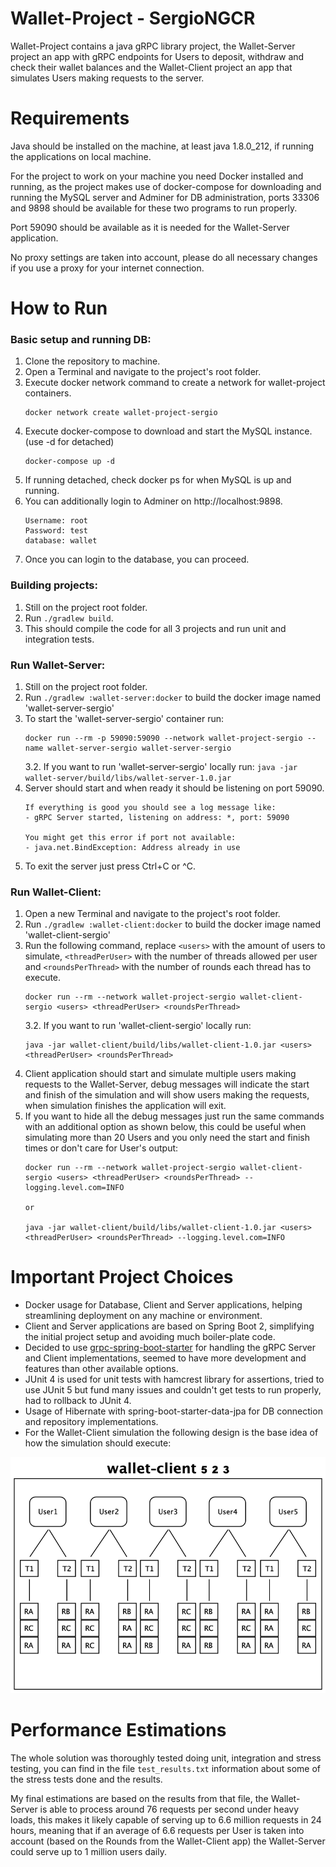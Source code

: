 Wallet-Project - SergioNGCR
========================================

Wallet-Project contains a java gRPC library project, the Wallet-Server project an app 
with gRPC endpoints for Users to deposit, withdraw and check their wallet balances and 
the Wallet-Client project an app that simulates Users making requests to the server.

Requirements
========================================

Java should be installed on the machine, at least java 1.8.0_212, if running the 
applications on local machine.

For the project to work on your machine you need Docker installed and running, as the 
project makes use of docker-compose for downloading and running the MySQL server and 
Adminer for DB administration, ports 33306 and 9898 should be available for these two
programs to run properly.

Port 59090 should be available as it is needed for the Wallet-Server application.

No proxy settings are taken into account, please do all necessary changes if you use
a proxy for your internet connection.

How to Run
========================================

### Basic setup and running DB:

1. Clone the repository to machine.
2. Open a Terminal and navigate to the project's root folder.
3. Execute docker network command to create a network for wallet-project containers.
    ```
    docker network create wallet-project-sergio
    ```
4. Execute docker-compose to download and start the MySQL instance. (use -d for detached)
    ```
    docker-compose up -d
    ```
5. If running detached, check docker ps for when MySQL is up and running.
6. You can additionally login to Adminer on http://localhost:9898.
   ```
   Username: root
   Password: test
   database: wallet
   ```
7. Once you can login to the database, you can proceed.

### Building projects:

1. Still on the project root folder.
2. Run `./gradlew build`.
3. This should compile the code for all 3 projects and run unit and integration tests.

### Run Wallet-Server:

1. Still on the project root folder.
2. Run `./gradlew :wallet-server:docker` to build the docker image named 
'wallet-server-sergio'
3. To start the 'wallet-server-sergio' container run:
    ```
    docker run --rm -p 59090:59090 --network wallet-project-sergio --name wallet-server-sergio wallet-server-sergio
    ```
    3.2. If you want to run 'wallet-server-sergio' locally run: 
    `java -jar wallet-server/build/libs/wallet-server-1.0.jar`
4. Server should start and when ready it should be listening on port 59090.
    ```
    If everything is good you should see a log message like:
    - gRPC Server started, listening on address: *, port: 59090

    You might get this error if port not available:
    - java.net.BindException: Address already in use
    ```
5. To exit the server just press Ctrl+C or ^C.

### Run Wallet-Client:

1. Open a new Terminal and navigate to the project's root folder.
2. Run `./gradlew :wallet-client:docker`  to build the docker image named 
'wallet-client-sergio'
3. Run the following command, replace `<users>` with the amount of users to simulate, 
`<threadPerUser>` with the number of threads allowed per user and `<roundsPerThread>` 
with the number of rounds each thread has to execute.
    ```
    docker run --rm --network wallet-project-sergio wallet-client-sergio <users> <threadPerUser> <roundsPerThread>
    ``` 
    3.2. If you want to run 'wallet-client-sergio' locally run:
    ```
    java -jar wallet-client/build/libs/wallet-client-1.0.jar <users> <threadPerUser> <roundsPerThread>
    ```
4. Client application should start and simulate multiple users making requests to 
the Wallet-Server, debug messages will indicate the start and finish of the simulation
and will show users making the requests, when simulation finishes the application will 
exit.
5. If you want to hide all the debug messages just run the same commands with an 
additional option as shown below, this could be useful when simulating more than 20 
Users and you only need the start and finish times or don't care for User's output:
    ```
    docker run --rm --network wallet-project-sergio wallet-client-sergio <users> <threadPerUser> <roundsPerThread> --logging.level.com=INFO
    
    or
   
    java -jar wallet-client/build/libs/wallet-client-1.0.jar <users> <threadPerUser> <roundsPerThread> --logging.level.com=INFO
    ```

Important Project Choices
========================================

* Docker usage for Database, Client and Server applications, helping streamlining
deployment on any machine or environment.
* Client and Server applications are based on Spring Boot 2, simplifying the
initial project setup and avoiding much boiler-plate code.
* Decided to use [grpc-spring-boot-starter](https://github.com/yidongnan/grpc-spring-boot-starter) 
for handling the gRPC Server and Client implementations, seemed to have more 
development and features than other available options. 
* JUnit 4 is used for unit tests with hamcrest library for assertions, tried 
to use JUnit 5 but fund many issues and couldn't get tests to run properly, 
had to rollback to JUnit 4.
* Usage of Hibernate with spring-boot-starter-data-jpa for DB connection and 
repository implementations.
* For the Wallet-Client simulation the following design is the base idea of how
the simulation should execute:

![wallet-client-diagram](wallet-client-diagram.png)

Performance Estimations
========================================

The whole solution was thoroughly tested doing unit, integration and stress testing, 
you can find in the file `test_results.txt` information about some of the stress tests 
done and the results.

My final estimations are based on the results from that file, the Wallet-Server is able 
to process around 76 requests per second under heavy loads, this makes it likely
capable of serving up to 6.6 million requests in 24 hours, meaning that if an average of
6.6 requests per User is taken into account (based on the Rounds from the Wallet-Client 
app) the Wallet-Server could serve up to 1 million users daily.